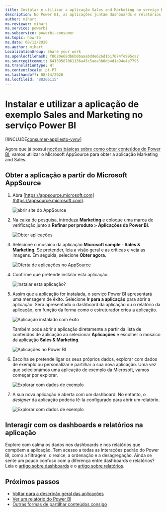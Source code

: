 ```yaml
---
title: Instalar e utilizar a aplicação Sales and Marketing no serviço Power BI
description: No Power BI, as aplicações juntam dashboards e relatórios num único local. Instale a aplicação Sales and Marketing a partir do marketplace de aplicações do Power BI.
author: mihart
ms.reviewer: mihart
ms.service: powerbi
ms.subservice: powerbi-consumer
ms.topic: how-to
ms.date: 08/12/2020
ms.author: mihart
LocalizationGroup: Share your work
ms.openlocfilehash: f8020e68db6b0baaabdde626d1b17674fe995ca2
ms.sourcegitcommit: 64139587061136a43c5aea3b6db4d1a94e4e7795
ms.translationtype: HT
ms.contentlocale: pt-PT
ms.lasthandoff: 08/14/2020
ms.locfileid: "88205115"
---
```

# <a name="install-and-use-the-sample-sales-and-marketing-app-in-the-power-bi-service"></a>Instalar e utilizar a aplicação de exemplo Sales and Marketing no serviço Power BI

[!INCLUDE[consumer-appliesto-yyny](../includes/consumer-appliesto-yyny.md)]

Agora que já possui [noções básicas sobre como obter conteúdos do Power BI](end-user-app-view.md), vamos utilizar o Microsoft AppSource para obter a aplicação Marketing and Sales. 


## <a name="get-the-app-from-microsoft-appsource"></a>Obter a aplicação a partir do Microsoft AppSource

1. Abra [https://appsource.microsoft.com](https://appsource.microsoft.com).

   ![abrir site do AppSource  ](./media/end-user-app-marketing/power-bi-appsource.png)

1. Na caixa de pesquisa, introduza **Marketing** e coloque uma marca de verificação junto a **Refinar por produto > Aplicações do Power BI**. 

    ![Obter aplicações  ](./media/end-user-app-marketing/power-bi-search-appsource.png)


1. Selecione o mosaico da aplicação **Microsoft sample - Sales & Marketing**. Se pretender, leia a visão geral e as críticas e veja as imagens.  Em seguida, selecione **Obter agora**.

   ![Oferta de aplicações no AppSource](./media/end-user-app-marketing/power-bi-app-offering.png)

1. Confirme que pretende instalar esta aplicação.

   ![Instalar esta aplicação?](./media/end-user-app-marketing/power-bi-installs.png)

5. Assim que a aplicação for instalada, o serviço Power BI apresentará uma mensagem de êxito. Selecione **Ir para a aplicação** para abrir a aplicação. Será apresentado o dashboard da aplicação ou o relatório da aplicação, em função da forma como o estruturador criou a aplicação.

    ![Aplicação instalado com êxito ](./media/end-user-app-marketing/power-bi-app-ready.png)

    Também pode abrir a aplicação diretamente a partir da lista de conteúdos de aplicação ao selecionar **Aplicações** e escolher o mosaico da aplicação **Sales & Marketing**.

    ![Aplicações no Power BI](./media/end-user-app-marketing/power-bi-sales-marketing.png)


6. Escolha se pretende ligar os seus próprios dados, explorar com dados de exemplo ou personalizar e partilhar a sua nova aplicação. Uma vez que selecionámos uma aplicação de exemplo da Microsoft, vamos começar por explorar. 

    ![Explorar com dados de exemplo](./media/end-user-app-marketing/power-bi-explore-app.png)

7.  A sua nova aplicação é aberta com um dashboard. No entanto, o *designer* da aplicação poderia tê-la configurado para abrir um relatório.  

    ![Explorar com dados de exemplo](./media/end-user-app-marketing/power-bi-app-new.png)




## <a name="interact-with-the-dashboards-and-reports-in-the-app"></a>Interagir com os dashboards e relatórios na aplicação
Explore com calma os dados nos dashboards e nos relatórios que compõem a aplicação. Tem acesso a todas as interações padrão do Power BI, como a filtragem, o realce, a ordenação e a desagregação.  Ainda se sente um pouco confuso com a diferença entre dashboards e relatórios?  Leia o [artigo sobre dashboards](end-user-dashboards.md) e o [artigo sobre relatórios](end-user-reports.md).  




## <a name="next-steps"></a>Próximos passos
* [Voltar para a descrição geral das aplicações](end-user-apps.md)    
* [Ver um relatório do Power BI](end-user-report-open.md)    
* [Outras formas de partilhar conteúdos consigo](end-user-shared-with-me.md)
